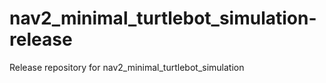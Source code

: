 # nav2_minimal_turtlebot_simulation-release
Release repository for nav2_minimal_turtlebot_simulation
